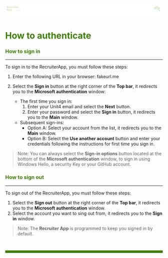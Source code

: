 ![banner](../../attachments/peque.png)

# <span style="color:#3C8000">How to authenticate</span>

### <span style="color:#3C8000">How to sign in</span>

---

To sign in to the RecruiterApp, you must follow these steps:

1. Enter the following URL in your browser: fakeurl.me
1. Select the **Sign in** button at the right corner of the **Top bar**, it redirects you to the **Microsoft authentication** window:

   - The first time you sign in:
     1. Enter your Unit4 email and select the **Next** button.
     2. Enter your password and select the **Sign in** button, it redirects you to the **Main** window.
   - Subsequent sign-ins:
     - Option A: Select your account from the list, it redirects you to the **Main** window.
     - Option B: Select the **Use another account** button and enter your credentials following the instructions for first time you sign in.

> Note: You can always select the **Sign-in options** button located at the bottom of the **Microsoft authentication** window, to sign in using Windows Hello, a security Key or your GitHub account.

### <span style="color:#3C8000">How to sign out</span>

---

To sign out of the RecruiterApp, you must follow these steps:

1. Select the **Sign out** button at the right corner of the **Top bar**, it redirects you to the **Microsoft authentication** window.
1. Select the account you want to sing out from, it redirects you to the **Sign in** window.

> Note: The **Recruiter App** is programmed to keep you signed in by default.

<br>
<hr style="height:8px;background-color:#3C8000">
